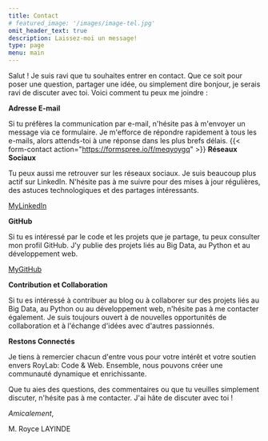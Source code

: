 ```yaml
---
title: Contact
# featured_image: '/images/image-tel.jpg'
omit_header_text: true
description: Laissez-moi un message!
type: page
menu: main
---
```


Salut ! Je suis ravi que tu souhaites entrer en contact. Que ce soit pour poser une question, partager une idée, ou simplement dire bonjour, je serais ravi de discuter avec toi. Voici comment tu peux me joindre :

**Adresse E-mail**

Si tu préfères la communication par e-mail, n'hésite pas à m'envoyer un message via ce formulaire. Je m'efforce de répondre rapidement à tous les e-mails, alors attends-toi à une réponse dans les plus brefs délais.
{{< form-contact action="https://formspree.io/f/meqyoygq"  >}}
**Réseaux Sociaux**

Tu peux aussi me retrouver sur les réseaux sociaux. Je suis beaucoup plus actif sur LinkedIn. N'hésite pas à me suivre pour des mises à jour régulières, des astuces technologiques et des partages intéressants.

[MyLinkedIn](https://www.linkedin.com/in/malick-layinde-825a78257/)

**GitHub**

Si tu es intéressé par le code et les projets que je partage, tu peux consulter mon profil GitHub. J'y publie des projets liés au Big Data, au Python et au développement web.

[MyGitHub](https://github.com/Royce-LAYINDE)

**Contribution et Collaboration**

Si tu es intéressé à contribuer au blog ou à collaborer sur des projets liés au Big Data, au Python ou au développement web, n'hésite pas à me contacter également. Je suis toujours ouvert à de nouvelles opportunités de collaboration et à l'échange d'idées avec d'autres passionnés.

**Restons Connectés**

Je tiens à remercier chacun d'entre vous pour votre intérêt et votre soutien envers RoyLab: Code & Web. Ensemble, nous pouvons créer une communauté dynamique et enrichissante.

Que tu aies des questions, des commentaires ou que tu veuilles simplement discuter, n'hésite pas à me contacter. J'ai hâte de discuter avec toi !

*Amicalement*,

M. Royce LAYINDE
